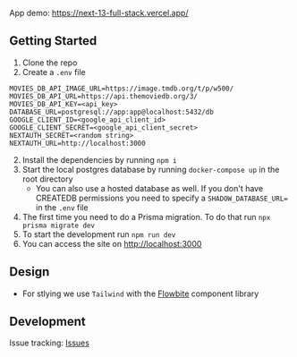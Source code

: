 App demo: https://next-13-full-stack.vercel.app/

## Getting Started

1. Clone the repo
2. Create a `.env` file
```
MOVIES_DB_API_IMAGE_URL=https://image.tmdb.org/t/p/w500/
MOVIES_DB_API_URL=https://api.themoviedb.org/3/
MOVIES_DB_API_KEY=<api_key>
DATABASE_URL=postgresql://app:app@localhost:5432/db
GOOGLE_CLIENT_ID=<google_api_client_id>
GOOGLE_CLIENT_SECRET=<google_api_client_secret>
NEXTAUTH_SECRET=<random string>
NEXTAUTH_URL=http://localhost:3000
```
2. Install the dependencies by running `npm i`
3. Start the local postgres database by running `docker-compose up` in the root directory
   * You can also use a hosted database as well. If you don't have CREATEDB permissions you need to specify a `SHADOW_DATABASE_URL=` in the `.env` file
4. The first time you need to do a Prisma migration. To do that run ```npx prisma migrate dev```
5. To start the development run `npm run dev`
6. You can access the site on [http://localhost:3000](http://localhost:3000)

## Design

- For stlying we use `Tailwind` with the [Flowbite](https://flowbite.com) component library 

## Development

Issue tracking: [Issues](https://github.com/users/nbotond20/projects/7/views/1?query=is%3Aopen+sort%3Aupdated-desc)

